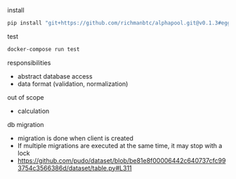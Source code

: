 install

```bash
pip install "git+https://github.com/richmanbtc/alphapool.git@v0.1.3#egg=alphapool"
```

test

```bash
docker-compose run test
```

responsibilities

- abstract database access
- data format (validation, normalization)

out of scope

- calculation

db migration

- migration is done when client is created
- If multiple migrations are executed at the same time, it may stop with a lock
- https://github.com/pudo/dataset/blob/be81e8f00006442c640737cfc993754c3566386d/dataset/table.py#L311
